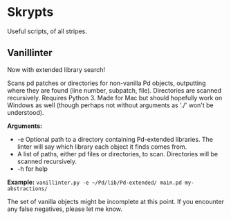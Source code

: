 # Skrypts

Useful scripts, of all stripes.

## Vanillinter

Now with extended library search!

Scans pd patches or directories for non-vanilla Pd objects, outputting where they are found (line number, subpatch, file). Directories are scanned recursively. Requires Python 3. Made for Mac but should hopefully work on Windows as well (though perhaps not without arguments as './' won't be understood).

**Arguments:**
 -  -e Optional path to a directory containing Pd-extended libraries. The linter will say which library each object it finds comes from.
 -  A list of paths, either pd files or directories, to scan. Directories will be scanned recursively.
 -  -h for help

**Example:** `vanillinter.py -e ~/Pd/lib/Pd-extended/ main.pd my-abstractions/`

The set of vanilla objects might be incomplete at this point. If you encounter any false negatives, please let me know.
